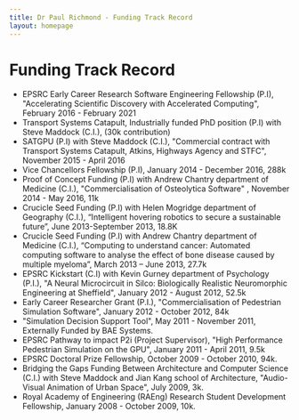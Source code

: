 ```yaml
---
title: Dr Paul Richmond - Funding Track Record
layout: homepage
---
```


# Funding Track Record

* EPSRC Early Career Research Software Engineering Fellowship (P.I), "Accelerating Scientific Discovery with Accelerated Computing", February 2016 - February 2021
* Transport Systems Catapult, Industrially funded PhD position (P.I) with Steve Maddock (C.I.), (30k contribution)
* SATGPU (P.I) with Steve Maddock (C.I.), "Commercial contract with Transport Systems Catapult, Atkins, Highways Agency and STFC", November 2015 - April 2016
* Vice Chancellors Fellowship (P.I), January 2014 - December 2016, 288k
* Proof of Concept Funding (P.I) with Andrew Chantry department of Medicine (C.I.), "Commercialisation of Osteolytica Software" , November 2014 - May 2016, 11k
* Crucicle Seed Funding (P.I) with Helen Mogridge department of Geography (C.I.), “Intelligent hovering robotics to secure a sustainable future”, June 2013-September 2013, 18.8K
* Crucicle Seed Funding (P.I) with Andrew Chantry department of Medicine (C.I.), “Computing to understand cancer: Automated computing software to analyse the effect of bone disease caused by multiple myeloma”, March 2013 – June 2013, 27.7k
* EPSRC Kickstart (C.I) with Kevin Gurney department of Psychology (P.I.), "A Neural Microcircuit in Silco: Biologically Realistic Neuromorphic Engineering at Sheffield", January 2012 - August 2012, 52.5k
* Early Career Researcher Grant (P.I.), "Commercialisation of Pedestrian Simulation Software", January 2012 - October 2012, 84k
* "Simulation Decision Support Tool", May 2011 - November 2011, Externally Funded by BAE Systems.
* EPSRC Pathway to impact P2i (Project Supervisor), "High Performance Pedestrian Simulation on the GPU", January 2011 - April 2011, 9.5k
* EPSRC Doctoral Prize Fellowship, October 2009 - October 2010, 94k.
* Bridging the Gaps Funding Between Architecture and Computer Science (C.I.) with Steve Maddock and Jian Kang school of Architecture, "Audio-Visual Animation of Urban Space", July 2009, 3k.
* Royal Academy of Engineering (RAEng) Research Student Development Fellowship, January 2008 - October 2009, 10k.

